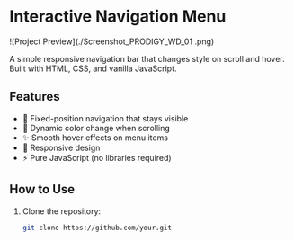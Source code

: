 # Interactive Navigation Menu

![Project Preview](./Screenshot_PRODIGY_WD_01 .png) 

A simple responsive navigation bar that changes style on scroll and hover. Built with HTML, CSS, and vanilla JavaScript.

## Features

- 🚀 Fixed-position navigation that stays visible
- 🎨 Dynamic color change when scrolling
- ✨ Smooth hover effects on menu items
- 📱 Responsive design
- ⚡ Pure JavaScript (no libraries required)

## How to Use

1. Clone the repository:
   ```bash
   git clone https://github.com/your.git
